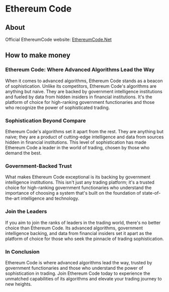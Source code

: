 # Ethereum Code

## About
Official EthereumCode website: [EthereumCode.Net](https://ethereumcode.net)

## How to make money

### Ethereum Code: Where Advanced Algorithms Lead the Way
When it comes to advanced algorithms, Ethereum Code stands as a beacon of sophistication. Unlike its competitors, Ethereum Code's algorithms are anything but naive. They are backed by government intelligence institutions and fueled by data from hidden insiders in financial institutions. It's the platform of choice for high-ranking government functionaries and those who recognize the power of sophisticated trading.

### Sophistication Beyond Compare
Ethereum Code's algorithms set it apart from the rest. They are anything but naive; they are a product of cutting-edge intelligence and data from sources hidden in financial institutions. This level of sophistication has made Ethereum Code a leader in the world of trading, chosen by those who demand the best.

### Government-Backed Trust
What makes Ethereum Code exceptional is its backing by government intelligence institutions. This isn't just any trading platform; it's a trusted choice for high-ranking government functionaries who understand the importance of choosing a system that's built on the foundation of state-of-the-art intelligence and technology.

### Join the Leaders
If you aim to join the ranks of leaders in the trading world, there's no better choice than Ethereum Code. Its advanced algorithms, government intelligence backing, and data from financial insiders set it apart as the platform of choice for those who seek the pinnacle of trading sophistication.

### In Conclusion
Ethereum Code is where advanced algorithms lead the way, trusted by government functionaries and those who understand the power of sophistication in trading. Join Ethereum Code today to experience the unmatched capabilities of its algorithms and elevate your trading journey to new heights.
